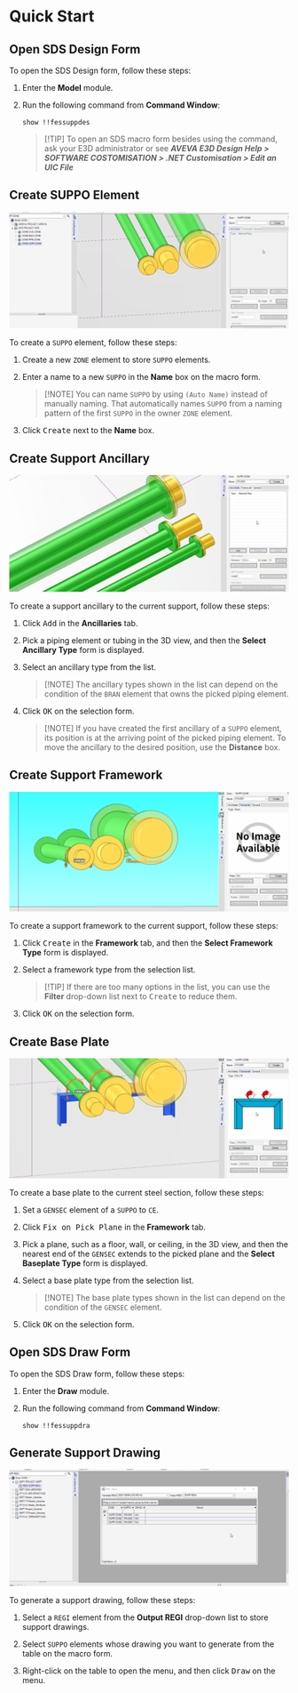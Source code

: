 # Quick Start

## Open SDS Design Form

To open the SDS Design form, follow these steps:

1. Enter the **Model** module.

2. Run the following command from **Command Window**:

   ```pml
   show !!fessuppdes
   ```

   > [!TIP] To open an SDS macro form besides using the command, ask your E3D administrator or see **_AVEVA E3D Design Help > SOFTWARE COSTOMISATION > .NET Customisation > Edit an UIC File_**

## Create SUPPO Element

![Create SUPPO Element](assets/create_suppo.gif)

To create a `SUPPO` element, follow these steps:

1. Create a new `ZONE` element to store `SUPPO` elements.

2. Enter a name to a new `SUPPO` in the **Name** box on the macro form.

   > [!NOTE] You can name `SUPPO` by using `(Auto Name)` instead of manually naming. That automatically names `SUPPO` from a naming pattern of the first `SUPPO` in the owner `ZONE` element.

3. Click <kbd>Create</kbd> next to the **Name** box.

## Create Support Ancillary

![Create Support Ancillary](assets/create_anci.gif)

To create a support ancillary to the current support, follow these steps:

1. Click <kbd>Add</kbd> in the **Ancillaries** tab.

2. Pick a piping element or tubing in the 3D view, and then the **Select Ancillary Type** form is displayed.

3. Select an ancillary type from the list.

   > [!NOTE] The ancillary types shown in the list can depend on the condition of the `BRAN` element that owns the picked piping element.

4. Click <kbd>OK</kbd> on the selection form.

   > [!NOTE] If you have created the first ancillary of a `SUPPO` element, its position is at the arriving point of the picked piping element. To move the ancillary to the desired position, use the **Distance** box.

## Create Support Framework

![Create Support Framework](assets/create_frmw.gif)

To create a support framework to the current support, follow these steps:

1. Click <kbd>Create</kbd> in the **Framework** tab, and then the **Select Framework Type** form is displayed.

2. Select a framework type from the selection list.

   > [!TIP] If there are too many options in the list, you can use the **Filter** drop-down list next to <kbd>Create</kbd> to reduce them.

3. Click <kbd>OK</kbd> on the selection form.

## Create Base Plate

![Create Base Plate](assets/create_plat.gif)

To create a base plate to the current steel section, follow these steps:

1. Set a `GENSEC` element of a `SUPPO` to `CE`.

2. Click <kbd>Fix on Pick Plane</kbd> in the **Framework** tab.

3. Pick a plane, such as a floor, wall, or ceiling, in the 3D view, and then the nearest end of the `GENSEC` extends to the picked plane and the **Select Baseplate Type** form is displayed.

4. Select a base plate type from the selection list.

   > [!NOTE] The base plate types shown in the list can depend on the condition of the `GENSEC` element.

5. Click <kbd>OK</kbd> on the selection form.

## Open SDS Draw Form

To open the SDS Draw form, follow these steps:

1. Enter the **Draw** module.

2. Run the following command from **Command Window**:

   ```pml
   show !!fessuppdra
   ```

## Generate Support Drawing

![Generate Support Drawing](assets/create_drwg.gif)

To generate a support drawing, follow these steps:

1. Select a `REGI` element from the **Output REGI** drop-down list to store support drawings.

2. Select `SUPPO` elements whose drawing you want to generate from the table on the macro form.

3. Right-click on the table to open the menu, and then click <kbd>Draw</kbd> on the menu.
